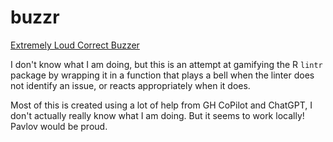 # buzzr
[Extremely Loud Correct Buzzer](https://knowyourmeme.com/memes/extremely-loud-incorrect-buzzer)

I don't know what I am doing, but this is an attempt at gamifying the R `lintr` package
by wrapping it in a function that plays a bell when the linter does not identify an issue, 
or reacts appropriately when it does.

Most of this is created using a lot of help from GH CoPilot and ChatGPT, I don't actually really know what I am doing.
But it seems to work locally! Pavlov would be proud.
